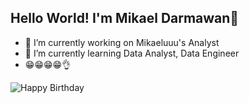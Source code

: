## Hello World! I'm Mikael Darmawan👋

<!--
**mikaeluuu/mikaeluuu** is a ✨ _special_ ✨ repository because its `README.md` (this file) appears on your GitHub profile.

Here are some ideas to get you started:

- 🔭 I’m currently working on ...
- 🌱 I’m currently learning ...
- 👯 I’m looking to collaborate on ...
- 🤔 I’m looking for help with ...
- 💬 Ask me about ...
- 📫 How to reach me: ...
- 😄 Pronouns: ...
- ⚡ Fun fact: ...
-->

- 🔭 I’m currently working on Mikaeluuu's Analyst
- 🌱 I’m currently learning Data Analyst, Data Engineer
- 😁😁😁😁👌

![Happy Birthday](https://media.giphy.com/media/v1.Y2lkPWVjZjA1ZTQ3cWlveGxscTF1NXR3Zzk5d2Z4YXNmbjlyd3lra3Y2ODhvNncxb3g2ayZlcD12MV9naWZzX3RyZW5kaW5nJmN0PWc/6WFScxN6fi95z3YVQD/giphy.gif)
